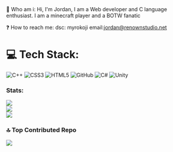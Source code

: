 <html>
📱 Who am i: 
Hi, I'm Jordan, I am a Web developer and C language enthusiast. I am a minecraft player and a BOTW fanatic 

❓ How to reach me:
dsc: myrokoji
email:jordan@renownstudio.net

# 💻 Tech Stack:
![C++](https://img.shields.io/badge/c++-%2300599C.svg?style=for-the-badge&logo=c%2B%2B&logoColor=white) ![CSS3](https://img.shields.io/badge/css3-%231572B6.svg?style=for-the-badge&logo=css3&logoColor=white) ![HTML5](https://img.shields.io/badge/html5-%23E34F26.svg?style=for-the-badge&logo=html5&logoColor=white) ![GitHub](https://img.shields.io/badge/github-%23121011.svg?style=for-the-badge&logo=github&logoColor=white) ![C#](https://img.shields.io/badge/C-%2300485B.svg?style=for-the-badge&logo=tampermonkey&logoColor=white) ![Unity](https://img.shields.io/badge/unity-%23000000.svg?style=for-the-badge&logo=unity&logoColor=white) 


### Stats:
![](https://github-readme-stats.vercel.app/api?username=myrokoji&theme=transparent&hide_border=false&include_all_commits=false&count_private=false)<br/>
![](https://github-readme-streak-stats.herokuapp.com/?user=myrokoji&theme=transparent&hide_border=false)<br/>
![](https://github-readme-stats.vercel.app/api/top-langs/?username=myrokoji&theme=transparent&hide_border=false&include_all_commits=false&count_private=false&layout=compact)

### 🔝 Top Contributed Repo
![](https://github-contributor-stats.vercel.app/api?username=myrokoji&limit=5&theme=transparent&combine_all_yearly_contributions=true)



















  
</html>
